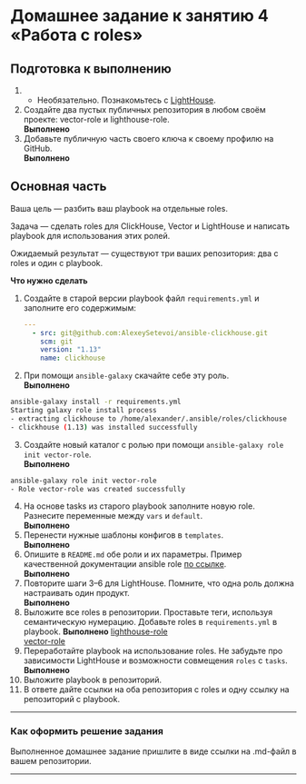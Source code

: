 # Домашнее задание к занятию 4 «Работа с roles»

## Подготовка к выполнению

1. * Необязательно. Познакомьтесь с [LightHouse](https://youtu.be/ymlrNlaHzIY?t=929).
2. Создайте два пустых публичных репозитория в любом своём проекте: vector-role и lighthouse-role.  
**Выполнено**
3. Добавьте публичную часть своего ключа к своему профилю на GitHub.  
**Выполнено**

## Основная часть

Ваша цель — разбить ваш playbook на отдельные roles. 

Задача — сделать roles для ClickHouse, Vector и LightHouse и написать playbook для использования этих ролей. 

Ожидаемый результат — существуют три ваших репозитория: два с roles и один с playbook.

**Что нужно сделать**

1. Создайте в старой версии playbook файл `requirements.yml` и заполните его содержимым:

   ```yaml
   ---
     - src: git@github.com:AlexeySetevoi/ansible-clickhouse.git
       scm: git
       version: "1.13"
       name: clickhouse 
   ```

2. При помощи `ansible-galaxy` скачайте себе эту роль.  
**Выполнено** 
```bash
ansible-galaxy install -r requirements.yml
Starting galaxy role install process
- extracting clickhouse to /home/alexander/.ansible/roles/clickhouse
- clickhouse (1.13) was installed successfully
```
3. Создайте новый каталог с ролью при помощи `ansible-galaxy role init vector-role`.  
**Выполнено**
```bash
ansible-galaxy role init vector-role
- Role vector-role was created successfully
```
4. На основе tasks из старого playbook заполните новую role. Разнесите переменные между `vars` и `default`.  
**Выполнено**
5. Перенести нужные шаблоны конфигов в `templates`.  
**Выполнено**
6. Опишите в `README.md` обе роли и их параметры. Пример качественной документации ansible role [по ссылке](https://github.com/cloudalchemy/ansible-prometheus).  
**Выполнено**
7. Повторите шаги 3–6 для LightHouse. Помните, что одна роль должна настраивать один продукт.  
**Выполнено**
8. Выложите все roles в репозитории. Проставьте теги, используя семантическую нумерацию. Добавьте roles в `requirements.yml` в playbook.
**Выполнено**
[lighthouse-role](https://github.com/Alexander-Sharygin/lighthouse-role)  
[vector-role](https://github.com/Alexander-Sharygin/vector-role)
9. Переработайте playbook на использование roles. Не забудьте про зависимости LightHouse и возможности совмещения `roles` с `tasks`.  
**Выполнено**
10. Выложите playbook в репозиторий.
11. В ответе дайте ссылки на оба репозитория с roles и одну ссылку на репозиторий с playbook.

---

### Как оформить решение задания

Выполненное домашнее задание пришлите в виде ссылки на .md-файл в вашем репозитории.

---